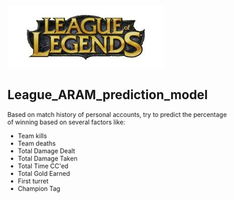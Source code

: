 ![](https://github.com/VickusWan/League_ARAM_prediction_model/blob/EDA/images/league.jpg)

# League_ARAM_prediction_model

Based on match history of personal accounts, try to predict the percentage of winning based on several factors like:
- Team kills
- Team deaths
- Total Damage Dealt
- Total Damage Taken
- Total Time CC'ed
- Total Gold Earned
- First turret
- Champion Tag
